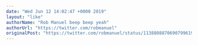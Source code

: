 ```yaml
---
date: "Wed Jun 12 14:02:47 +0000 2019"
layout: "like"
authorName: "Rob Manuel beep beep yeah"
authorUrl: "https://twitter.com/robmanuel"
originalPost: "https://twitter.com/robmanuel/status/1138808870690799619"
---
```

